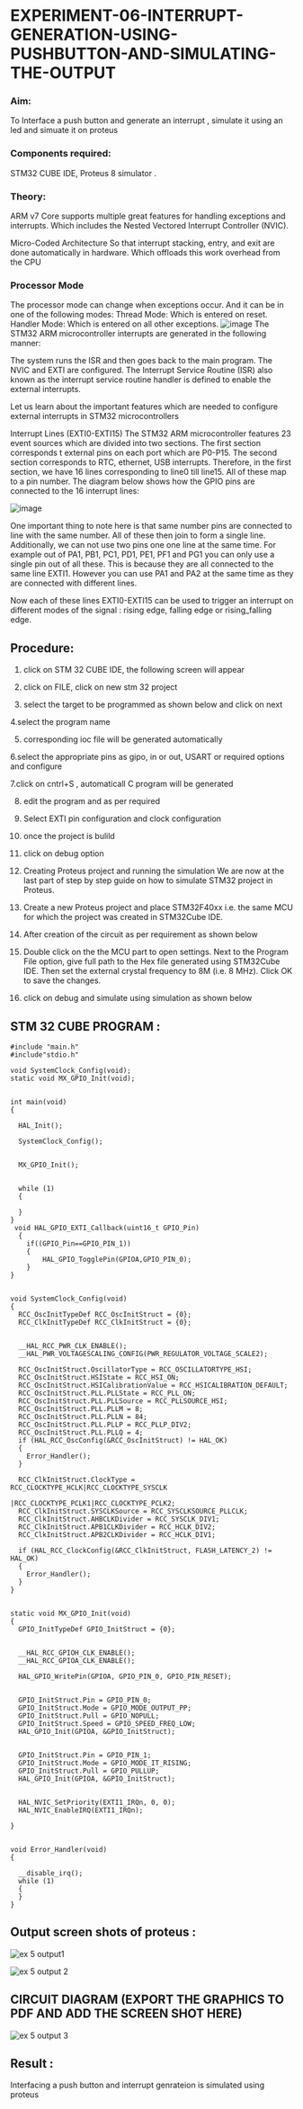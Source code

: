 # EXPERIMENT-06-INTERRUPT-GENERATION-USING-PUSHBUTTON-AND-SIMULATING-THE-OUTPUT

### Aim:
To Interface a push button and generate an interrupt , simulate it using an led and simuate it on  proteus 

### Components required:
STM32 CUBE IDE, Proteus 8 simulator .

### Theory:

ARM v7 Core supports multiple great features for handling exceptions and interrupts. Which includes the Nested Vectored Interrupt Controller (NVIC).

Micro-Coded Architecture So that interrupt stacking, entry, and exit are done automatically in hardware. Which offloads this work overhead from the CPU
### Processor Mode

The processor mode can change when exceptions occur. And it can be in one of the following modes:
Thread Mode: Which is entered on reset.
Handler Mode: Which is entered on all other exceptions.
![image](https://github.com/vasanthkumarch/EXPERIMENT-06-INTERRUPT-GENERATION-USING-PUSHBUTTON-AND-SIMULATING-THE-OUTPUT-/assets/36288975/4f52f2d6-4cdb-4315-b2b2-b55dc1639c43)
The STM32 ARM microcontroller interrupts are generated in the following manner:

The system runs the ISR and then goes back to the main program. The NVIC and EXTI are configured. The Interrupt Service Routine (ISR) also known as the interrupt service routine handler is defined to enable the external interrupts.

Let us learn about the important features which are needed to configure external interrupts in STM32 microcontrollers

Interrupt Lines (EXTI0-EXTI15)
The STM32 ARM microcontroller features 23 event sources which are divided into two sections. The first section corresponds t external pins on each port which are P0-P15. The second section corresponds to RTC, ethernet, USB interrupts. Therefore, in the first section, we have 16 lines corresponding to line0 till line15. All of these map to a pin number.
The diagram below shows how the GPIO pins are connected to the 16 interrupt lines:

![image](https://github.com/vasanthkumarch/EXPERIMENT-06-INTERRUPT-GENERATION-USING-PUSHBUTTON-AND-SIMULATING-THE-OUTPUT-/assets/36288975/3e1ededb-144c-4103-a64e-9132b7e06e1b)

One important thing to note here is that same number pins are connected to line with the same number. All of these then join to form a single line. Additionally, we can not use two pins one one line at the same time. For example out of PA1, PB1, PC1, PD1, PE1, PF1 and PG1 you can only use a single pin out of all these. This is because they are all connected to the same line EXTI1. However you can use PA1 and PA2 at the same time as they are connected with different lines.

Now each of these lines EXTI0-EXTI15 can be used to trigger an interrupt on different modes of the signal : rising edge, falling edge or rising_falling edge.
## Procedure:
 1. click on STM 32 CUBE IDE, the following screen will appear 
 

 2. click on FILE, click on new stm 32 project 
 
3. select the target to be programmed  as shown below and click on next 



4.select the program name 



5. corresponding ioc file will be generated automatically 


6.select the appropriate pins as gipo, in or out, USART or required options and configure 


7.click on cntrl+S , automaticall C program will be generated 

8. edit the program and as per required 


9. Select EXTI pin configuration and clock configuration 

10. once the project is bulild 


11. click on debug option 



12.  Creating Proteus project and running the simulation
We are now at the last part of step by step guide on how to simulate STM32 project in Proteus.

13. Create a new Proteus project and place STM32F40xx i.e. the same MCU for which the project was created in STM32Cube IDE. 
14. After creation of the circuit as per requirement as shown below 


14. Double click on the the MCU part to open settings. Next to the Program File option, give full path to the Hex file generated using STM32Cube IDE. Then set the external crystal frequency to 8M (i.e. 8 MHz). Click OK to save the changes.


15. click on debug and simulate using simulation as shown below 



  

## STM 32 CUBE PROGRAM :
```
#include "main.h"
#include"stdio.h"

void SystemClock_Config(void);
static void MX_GPIO_Init(void);

 
int main(void)
{
  
  HAL_Init();

  SystemClock_Config();

 
  MX_GPIO_Init();
  
  
  while (1)
  {
    
  }
}
 void HAL_GPIO_EXTI_Callback(uint16_t GPIO_Pin)
  {
  	if((GPIO_Pin==GPIO_PIN_1))
  	{
  		HAL_GPIO_TogglePin(GPIOA,GPIO_PIN_0);
  	}
}


void SystemClock_Config(void)
{
  RCC_OscInitTypeDef RCC_OscInitStruct = {0};
  RCC_ClkInitTypeDef RCC_ClkInitStruct = {0};

  
  __HAL_RCC_PWR_CLK_ENABLE();
  __HAL_PWR_VOLTAGESCALING_CONFIG(PWR_REGULATOR_VOLTAGE_SCALE2);
  
  RCC_OscInitStruct.OscillatorType = RCC_OSCILLATORTYPE_HSI;
  RCC_OscInitStruct.HSIState = RCC_HSI_ON;
  RCC_OscInitStruct.HSICalibrationValue = RCC_HSICALIBRATION_DEFAULT;
  RCC_OscInitStruct.PLL.PLLState = RCC_PLL_ON;
  RCC_OscInitStruct.PLL.PLLSource = RCC_PLLSOURCE_HSI;
  RCC_OscInitStruct.PLL.PLLM = 8;
  RCC_OscInitStruct.PLL.PLLN = 84;
  RCC_OscInitStruct.PLL.PLLP = RCC_PLLP_DIV2;
  RCC_OscInitStruct.PLL.PLLQ = 4;
  if (HAL_RCC_OscConfig(&RCC_OscInitStruct) != HAL_OK)
  {
    Error_Handler();
  }
  
  RCC_ClkInitStruct.ClockType = RCC_CLOCKTYPE_HCLK|RCC_CLOCKTYPE_SYSCLK
                              |RCC_CLOCKTYPE_PCLK1|RCC_CLOCKTYPE_PCLK2;
  RCC_ClkInitStruct.SYSCLKSource = RCC_SYSCLKSOURCE_PLLCLK;
  RCC_ClkInitStruct.AHBCLKDivider = RCC_SYSCLK_DIV1;
  RCC_ClkInitStruct.APB1CLKDivider = RCC_HCLK_DIV2;
  RCC_ClkInitStruct.APB2CLKDivider = RCC_HCLK_DIV1;

  if (HAL_RCC_ClockConfig(&RCC_ClkInitStruct, FLASH_LATENCY_2) != HAL_OK)
  {
    Error_Handler();
  }
}


static void MX_GPIO_Init(void)
{
  GPIO_InitTypeDef GPIO_InitStruct = {0};

 
  __HAL_RCC_GPIOH_CLK_ENABLE();
  __HAL_RCC_GPIOA_CLK_ENABLE();

  HAL_GPIO_WritePin(GPIOA, GPIO_PIN_0, GPIO_PIN_RESET);

  
  GPIO_InitStruct.Pin = GPIO_PIN_0;
  GPIO_InitStruct.Mode = GPIO_MODE_OUTPUT_PP;
  GPIO_InitStruct.Pull = GPIO_NOPULL;
  GPIO_InitStruct.Speed = GPIO_SPEED_FREQ_LOW;
  HAL_GPIO_Init(GPIOA, &GPIO_InitStruct);

 
  GPIO_InitStruct.Pin = GPIO_PIN_1;
  GPIO_InitStruct.Mode = GPIO_MODE_IT_RISING;
  GPIO_InitStruct.Pull = GPIO_PULLUP;
  HAL_GPIO_Init(GPIOA, &GPIO_InitStruct);


  HAL_NVIC_SetPriority(EXTI1_IRQn, 0, 0);
  HAL_NVIC_EnableIRQ(EXTI1_IRQn);

}


void Error_Handler(void)
{
  
  __disable_irq();
  while (1)
  {
  }
}
```



## Output screen shots of proteus  :
![ex 5 output1](https://github.com/kancharlaNarmadha/EXPERIMENT-06-INTERRUPT-GENERATION-USING-PUSHBUTTON-AND-SIMULATING-THE-OUTPUT-/assets/119559316/69b37308-8831-4845-b091-dc6d7aa63b74)



![ex 5 output 2](https://github.com/kancharlaNarmadha/EXPERIMENT-06-INTERRUPT-GENERATION-USING-PUSHBUTTON-AND-SIMULATING-THE-OUTPUT-/assets/119559316/b0e01376-3e9d-46c9-a667-76f834700384)



 
 
 ## CIRCUIT DIAGRAM (EXPORT THE GRAPHICS TO PDF AND ADD THE SCREEN SHOT HERE)
 


 
 ![ex 5 output 3](https://github.com/kancharlaNarmadha/EXPERIMENT-06-INTERRUPT-GENERATION-USING-PUSHBUTTON-AND-SIMULATING-THE-OUTPUT-/assets/119559316/4cf1c298-58c2-4e27-8610-803a2e929ee5)

 
 
## Result :
Interfacing a push button and interrupt genrateion is simulated using proteus 
